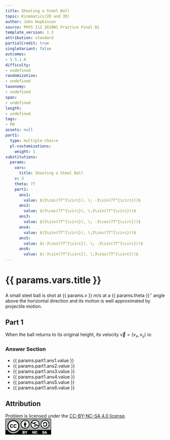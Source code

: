 ```yaml
---
title: Shooting a Steel Ball
topic: Kinematics(2D and 3D)
author: John Hopkinson
source: PHYS 112 2018W1 Practice Final Q1
template_version: 1.3
attribution: standard
partialCredit: true
singleVariant: false
outcomes:
- 5.5.1.0
difficulty:
- undefined
randomization:
- undefined
taxonomy:
- undefined
span:
- undefined
length:
- undefined
tags:
- PW
assets: null
part1:
  type: multiple-choice
  pl-customizations:
    weight: 1
substitutions:
  params:
    vars:
      title: Shooting a Steel Ball
    v: 3
    theta: 77
    part1:
      ans1:
        value: $(3\cos(77^{\circ}), \; -3\sin(77^{\circ}))$
      ans2:
        value: $(3\cos(77^{\circ}), \;3\sin(77^{\circ}))$
      ans3:
        value: $(3\sin(77^{\circ}), \; -3\cos(77^{\circ}))$
      ans4:
        value: $(3\sin(77^{\circ}), \;3\cos(77^{\circ}))$
      ans5:
        value: $(-3\cos(77^{\circ}), \; -3\sin(77^{\circ}))$
      ans6:
        value: $(-3\sin(77^{\circ}), \;3\cos(77^{\circ}))$
---
```

# {{ params.vars.title }}
A small steel ball is shot at {{ params.v }} $m/s$ at a {{ params.theta }}$^{\circ}$ angle above the horizontal direction and its motion is well approximated by projectile motion.

## Part 1

When the ball returns to its original height, its velocity $\overrightarrow{v} = (v_x, v_y)$ is:

### Answer Section

- {{ params.part1.ans1.value }}
- {{ params.part1.ans2.value }}
- {{ params.part1.ans3.value }}
- {{ params.part1.ans4.value }}
- {{ params.part1.ans5.value }}
- {{ params.part1.ans6.value }}

## Attribution

Problem is licensed under the [CC-BY-NC-SA 4.0 license](https://creativecommons.org/licenses/by-nc-sa/4.0/).<br> ![The Creative Commons 4.0 license requiring attribution-BY, non-commercial-NC, and share-alike-SA license.](https://raw.githubusercontent.com/firasm/bits/master/by-nc-sa.png)